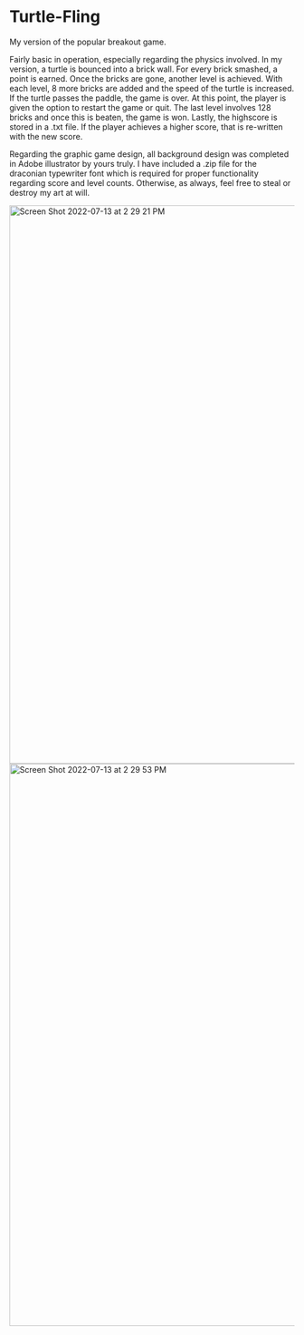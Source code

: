 # Turtle-Fling
My version of the popular breakout game. 

Fairly basic in operation, especially regarding the physics involved. In my version, a turtle is bounced into a brick wall. For every brick smashed, a point is earned. Once the bricks are gone, another level is achieved. With each level, 8 more bricks are added and the speed of the turtle is increased. If the turtle passes the paddle, the game is over. At this point, the player is given the option to restart the game or quit. The last level involves 128 bricks and once this is beaten, the game is won. Lastly, the highscore is stored in a .txt file. If the player achieves a higher score, that is re-written with the new score. <br>

Regarding the graphic game design, all background design was completed in Adobe illustrator by yours truly. I have included a .zip file for the draconian typewriter font which is required for proper functionality regarding score and level counts. Otherwise, as always, feel free to steal or destroy my art at will. 



<img width="985" alt="Screen Shot 2022-07-13 at 2 29 21 PM" src="https://user-images.githubusercontent.com/97214702/178829292-1b4ca0c5-2b94-4883-b261-e8cf259154d8.png">
<img width="992" alt="Screen Shot 2022-07-13 at 2 29 53 PM" src="https://user-images.githubusercontent.com/97214702/178829299-79e086b2-7411-45c9-91e9-dff42097cc54.png">
